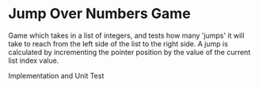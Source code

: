 # Jump Over Numbers Game

Game which takes in a list of integers, and tests how many 'jumps' it will take to reach from the left side of the list to the right side. A jump is calculated by incrementing the pointer position by the value of the current list index value.

Implementation and Unit Test
